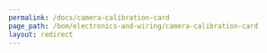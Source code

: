 ```yaml
---
permalink: /docs/camera-calibration-card
page_path: /bom/electronics-and-wiring/camera-calibration-card
layout: redirect
---
```

